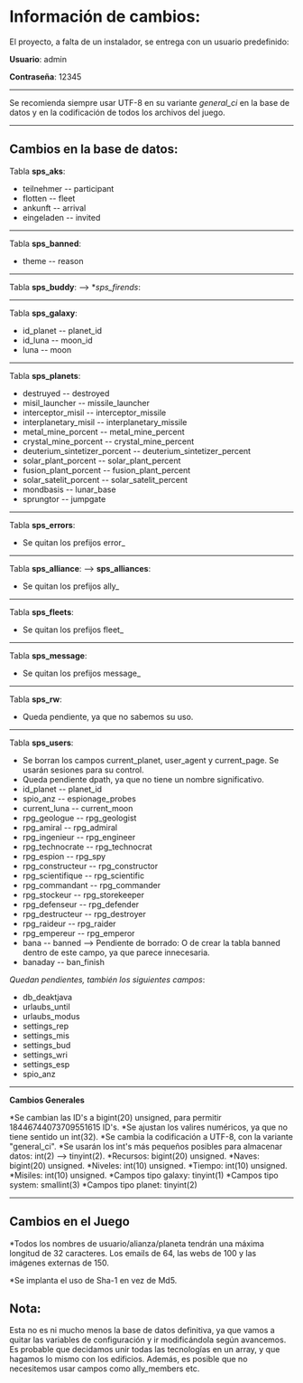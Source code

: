 Información de cambios:
=======================

El proyecto, a falta de un instalador, se entrega con un usuario predefinido:

**Usuario**: admin

**Contraseña**: 12345

* * *
Se recomienda siempre usar UTF-8 en su variante *general_ci* en la base de datos y en la codificación de todos los archivos del juego.
* * *

Cambios en la base de datos:
----------------------------

Tabla **sps_aks**:
* teilnehmer -- participant
* flotten -- fleet
* ankunft -- arrival
* eingeladen -- invited

* * *

Tabla **sps_banned**:

* theme -- reason

* * *

Tabla **sps_buddy**: --> **sps_firends*:

* * *

Tabla **sps_galaxy**:

* id_planet -- planet_id
* id_luna -- moon_id
* luna -- moon

* * *

Tabla **sps_planets**:

* destruyed -- destroyed
* misil_launcher -- missile_launcher
* interceptor_misil -- interceptor_missile
* interplanetary_misil -- interplanetary_missile
* metal_mine_porcent -- metal_mine_percent
* crystal_mine_porcent -- crystal_mine_percent
* deuterium_sintetizer_porcent -- deuterium_sintetizer_percent
* solar_plant_porcent -- solar_plant_percent
* fusion_plant_porcent -- fusion_plant_percent
* solar_satelit_porcent -- solar_satelit_percent
* mondbasis -- lunar_base
* sprungtor -- jumpgate

* * *

Tabla **sps_errors**:

* Se quitan los prefijos error_

* * *

Tabla **sps_alliance**: --> **sps_alliances**:

* Se quitan los prefijos ally_

* * *

Tabla **sps_fleets**:

* Se quitan los prefijos fleet_

* * *

Tabla **sps_message**:

* Se quitan los prefijos message_

* * *

Tabla **sps_rw**:

* Queda pendiente, ya que no sabemos su uso.

* * *

Tabla **sps_users**:

* Se borran los campos current_planet, user_agent y current_page. Se usarán sesiones para su control.
* Queda pendiente dpath, ya que no tiene un nombre significativo.
* id_planet -- planet_id
* spio_anz -- espionage_probes
* current_luna -- current_moon
* rpg_geologue -- rpg_geologist
* rpg_amiral -- rpg_admiral
* rpg_ingenieur -- rpg_engineer
* rpg_technocrate -- rpg_technocrat
* rpg_espion -- rpg_spy
* rpg_constructeur -- rpg_constructor
* rpg_scientifique -- rpg_scientific
* rpg_commandant -- rpg_commander
* rpg_stockeur -- rpg_storekeeper
* rpg_defenseur -- rpg_defender
* rpg_destructeur -- rpg_destroyer
* rpg_raideur -- rpg_raider
* rpg_empereur -- rpg_emperor
* bana -- banned --> Pendiente de borrado: O de crear la tabla banned dentro de este campo, ya que parece innecesaria.
* banaday -- ban_finish

*Quedan pendientes, también los siguientes campos*:

* db_deaktjava
* urlaubs_until
* urlaubs_modus
* settings_rep
* settings_mis
* settings_bud
* settings_wri
* settings_esp
* spio_anz

* * *

**Cambios Generales**

*Se cambian las ID's a bigint(20) unsigned, para permitir 18446744073709551615 ID's.
*Se ajustan los valires numéricos, ya que no tiene sentido un int(32).
*Se cambia la codificación a UTF-8, con la variante "general_ci".
*Se usarán los int's más pequeños posibles para almacenar datos: int(2) --> tinyint(2).
*Recursos: bigint(20) unsigned.
*Naves: bigint(20) unsigned.
*Niveles: int(10) unsigned.
*Tiempo: int(10) unsigned.
*Misiles: int(10) unsigned.
*Campos tipo galaxy: tinyint(1)
*Campos tipo system: smallint(3)
*Campos tipo planet: tinyint(2)

* * *

Cambios en el Juego
-------------------

*Todos los nombres de usuario/alianza/planeta tendrán una máxima longitud de 32 caracteres. Los emails de 64, las webs de 100 y las imágenes externas de 150.

*Se implanta el uso de Sha-1 en vez de Md5.

Nota:
-----

Esta no es ni mucho menos la base de datos definitiva, ya que vamos a quitar las variables de configuración y ir modificándola según avancemos.
Es probable que decidamos unir todas las tecnologías en un array, y que hagamos lo mismo con los edificios. Además, es posible que no necesitemos usar campos como ally_members etc.